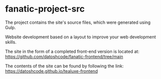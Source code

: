 # fanatic-project-src
The project contains the site's source files, which were generated using Gulp.

Website development based on a layout to improve your web development skills.

The site in the form of a completed front-end version is located at: https://github.com/datoshcode/fanatic-frontend/tree/main

The contents of the site can be found by following the link: https://datoshcode.github.io/tealuxe-frontend

